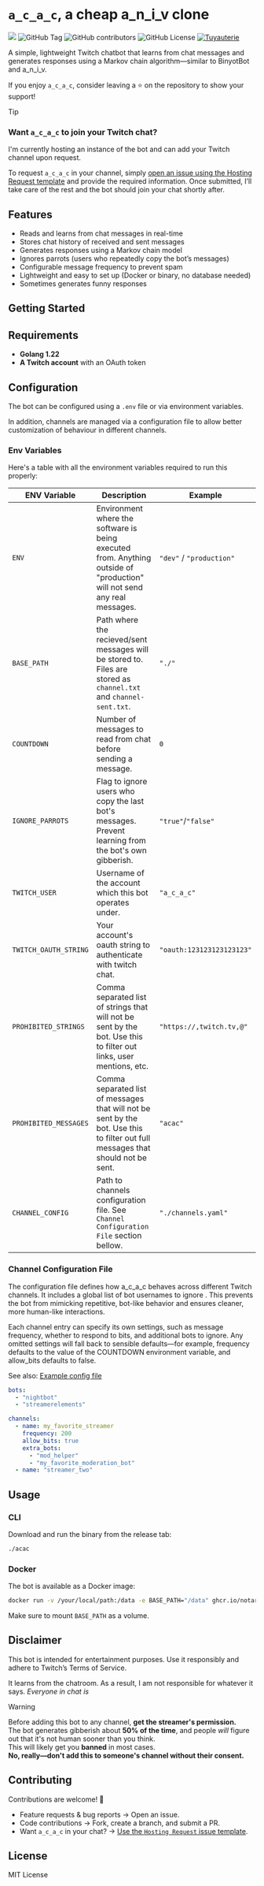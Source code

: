# `a_c_a_c`, a cheap a_n_i_v clone 

![](https://img.shields.io/endpoint?url=https://wakapi.notarock.lol/api/compat/shields/v1/notarock/interval:any/project:a_c_a_c&label=Dev%20time&color=blue)
![GitHub Tag](https://img.shields.io/github/v/tag/notarock/a_c_a_c)
![GitHub contributors](https://img.shields.io/github/contributors/notarock/a_c_a_c)
![GitHub License](https://img.shields.io/github/license/notarock/a_c_a_c)
[![Tuyauterie](https://github.com/notarock/a_c_a_c/actions/workflows/main.yml/badge.svg)](https://github.com/notarock/a_c_a_c/actions/workflows/main.yml)


A simple, lightweight Twitch chatbot that learns from chat messages and generates responses using a Markov chain algorithm—similar to BinyotBot and a_n_i_v.

If you enjoy `a_c_a_c`, consider leaving a ⭐ on the repository to show your support!

> [!TIP]
> ### Want `a_c_a_c` to join your Twitch chat?
> I'm currently hosting an instance of the bot and can add your Twitch channel upon request.
>
> To request `a_c_a_c` in your channel, simply [open an issue using the Hosting Request template](https://github.com/notarock/a_c_a_c/issues/new?template=hosting-request.md) and provide the required information. Once submitted, I’ll take care of the rest and the bot should join your chat shortly after.

## Features  
- Reads and learns from chat messages in real-time  
- Stores chat history of received and sent messages  
- Generates responses using a Markov chain model  
- Ignores parrots (users who repeatedly copy the bot’s messages)  
- Configurable message frequency to prevent spam  
- Lightweight and easy to set up (Docker or binary, no database needed)  
- Sometimes generates funny responses  

## Getting Started  

## Requirements  
- **Golang 1.22**  
- **A Twitch account** with an OAuth token  

## Configuration

The bot can be configured using a `.env` file or via environment variables. 

In addition, channels are managed via a configuration file to allow better customization of behaviour in different channels.

### Env Variables

Here's a table with all the environment variables required to run this properly:

| ENV Variable | Description | Example |
| -------- | ------- | --- |
| `ENV` | Environment where the software is being executed from. Anything outside of "production" will not send any real messages. | `"dev"` / `"production"` |
| `BASE_PATH` | Path where the recieved/sent messages will be stored to. Files are stored as `channel.txt` and `channel-sent.txt`. | `"./"` |
| `COUNTDOWN` | Number of messages to read from chat before sending a message. | `0` |
| `IGNORE_PARROTS` | Flag to ignore users who copy the last bot's messages. Prevent learning from the bot's own gibberish. | `"true"`/`"false"` |
| `TWITCH_USER` | Username of the account which this bot operates under. | `"a_c_a_c"` |
| `TWITCH_OAUTH_STRING` | Your account's oauth string to authenticate with twitch chat. | `"oauth:123123123123123"` |
| `PROHIBITED_STRINGS` | Comma separated list of strings that will not be sent by the bot. Use this to filter out links, user mentions, etc. | `"https://,twitch.tv,@"` |
| `PROHIBITED_MESSAGES` | Comma separated list of messages that will not be sent by the bot. Use this to filter out full messages that should not be sent. | `"acac"` |
| `CHANNEL_CONFIG` | Path to channels configuration file. See `Channel Configuration File` section bellow. | `"./channels.yaml"` |

### Channel Configuration File

The configuration file defines how a_c_a_c behaves across different Twitch channels. It includes a global list of bot usernames to ignore . This prevents the bot from mimicking repetitive, bot-like behavior and ensures cleaner, more human-like interactions.

Each channel entry can specify its own settings, such as message frequency, whether to respond to bits, and additional bots to ignore. Any omitted settings will fall back to sensible defaults—for example, frequency defaults to the value of the COUNTDOWN environment variable, and allow_bits defaults to false.

See also: [Example config file](./example-channels.yaml)

```yaml
bots:
  - "nightbot"
  - "streamerelements"

channels:
  - name: my_favorite_streamer
    frequency: 200
    allow_bits: true
    extra_bots:
      - "mod_helper"
      - "my_favorite_moderation_bot"
  - name: "streamer_two"
```

## Usage

### CLI

Download and run the binary from the release tab:

```sh
./acac
```

### Docker

The bot is available as a Docker image:
```sh
docker run -v /your/local/path:/data -e BASE_PATH="/data" ghcr.io/notarock/a_c_a_c:latest
```
Make sure to mount `BASE_PATH` as a volume.

## Disclaimer
This bot is intended for entertainment purposes. Use it responsibly and adhere to Twitch’s Terms of Service.

It learns from the chatroom. As a result, I am not responsible for whatever it says. *Everyone in chat is*

> [!WARNING]  
> Before adding this bot to any channel, **get the streamer's permission.**  
> The bot generates gibberish about **50% of the time**, and people *will* figure out that it's not human sooner than you think.  
> This will likely get you **banned** in most cases.  
> **No, really—don't add this to someone's channel without their consent.**

## Contributing

Contributions are welcome! 🚀

- Feature requests & bug reports → Open an issue.
- Code contributions → Fork, create a branch, and submit a PR.
- Want `a_c_a_c` in your chat? → [Use the `Hosting Request` issue template](https://github.com/notarock/a_c_a_c/issues/new?template=hosting-request.md).

## License
MIT License

